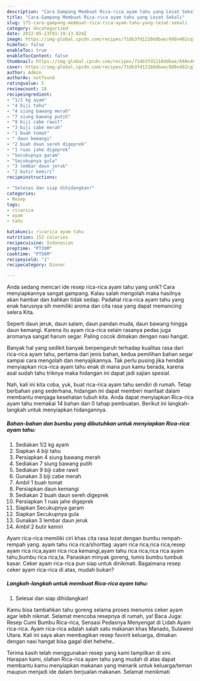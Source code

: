 ```yaml
---
description: "Cara Gampang Membuat Rica-rica ayam tahu yang Lezat Sekali"
title: "Cara Gampang Membuat Rica-rica ayam tahu yang Lezat Sekali"
slug: 175-cara-gampang-membuat-rica-rica-ayam-tahu-yang-lezat-sekali
category: Uncategorized
date: 2022-05-23T01:19:13.824Z
image: https://img-global.cpcdn.com/recipes/71db3fd1210ddbae/680x482cq70/rica-rica-ayam-tahu-foto-resep-utama.jpg
hideToc: false
enableToc: true
enableTocContent: false
thumbnail: https://img-global.cpcdn.com/recipes/71db3fd1210ddbae/680x482cq70/rica-rica-ayam-tahu-foto-resep-utama.jpg
cover: https://img-global.cpcdn.com/recipes/71db3fd1210ddbae/680x482cq70/rica-rica-ayam-tahu-foto-resep-utama.jpg
author: Admin
authorAv: notfound
ratingvalue: 5
reviewcount: 18
recipeingredient:
- "1/2 kg ayam"
- "4 biji tahu"
- "4 siung bawang merah"
- "7 siung bawang putih"
- "9 biji cabe rawit"
- "3 biji cabe merah"
- "1 buah tomat"
- " daun kemangi"
- "2 buah daun sereh digeprek"
- "1 ruas jahe digeprek"
- "Secukupnya garam"
- "Secukupnya gula"
- "3 lembar daun jeruk"
- "2 butir kemiri"
recipeinstructions:

- "Selesai dan siap dihidangkan!"
categories:
- Resep
tags:
- ricarica
- ayam
- tahu

katakunci: ricarica ayam tahu 
nutrition: 152 calories
recipecuisine: Indonesian
preptime: "PT39M"
cooktime: "PT56M"
recipeyield: "1"
recipecategory: Dinner

---
```





Anda sedang mencari ide resep rica-rica ayam tahu yang unik? Cara menyiapkannya sangat gampang. Kalau salah mengolah maka hasilnya akan hambar dan bahkan tidak sedap. Padahal rica-rica ayam tahu yang enak harusnya sih memiliki aroma dan cita rasa yang dapat memancing selera Kita.





Seperti daun jeruk, daun salam, daun pandan muda, daun bawang hingga daun kemangi. Karena itu ayam rica-rica selain rasanya pedas juga aromanya sangat harum segar. Paling cocok dimakan dengan nasi hangat.

Banyak hal yang sedikit banyak berpengaruh terhadap kualitas rasa dari rica-rica ayam tahu, pertama dari jenis bahan, kedua pemilihan bahan segar sampai cara mengolah dan menyajikannya. Tak perlu pusing jika hendak menyiapkan rica-rica ayam tahu enak di mana pun kamu berada, karena asal sudah tahu triknya maka hidangan ini dapat jadi sajian spesial.






Nah, kali ini kita coba, yuk, buat rica-rica ayam tahu sendiri di rumah. Tetap berbahan yang sederhana, hidangan ini dapat memberi manfaat dalam membantu menjaga kesehatan tubuh kita. Anda dapat menyiapkan Rica-rica ayam tahu memakai 14 bahan dan 0 tahap pembuatan. Berikut ini langkah-langkah untuk menyiapkan hidangannya.

<!--inarticleads1-->

##### Bahan-bahan dan bumbu yang dibutuhkan untuk menyiapkan Rica-rica ayam tahu:

1. Sediakan 1/2 kg ayam
1. Siapkan 4 biji tahu
1. Persiapkan 4 siung bawang merah
1. Sediakan 7 siung bawang putih
1. Sediakan 9 biji cabe rawit
1. Gunakan 3 biji cabe merah
1. Ambil 1 buah tomat
1. Persiapkan  daun kemangi
1. Sediakan 2 buah daun sereh digeprek
1. Persiapkan 1 ruas jahe digeprek
1. Siapkan Secukupnya garam
1. Siapkan Secukupnya gula
1. Gunakan 3 lembar daun jeruk
1. Ambil 2 butir kemiri


Ayam rica-rica memiliki ciri khas cita rasa lezat dengan bumbu rempah-rempah yang. ayam tahu rica rica/shorttag :ayam rica rica,rica rica,resep ayam rica rica,ayam rica rica kemangi,ayam tahu rica rica,rica rica ayam tahu,bumbu rica rica,ta. Panaskan minyak goreng, tumis bumbu tumbuk kasar. Ceker ayam rica-rica pun siap untuk dinikmati. Bagaimana resep ceker ayam rica-rica di atas, mudah bukan? 

<!--inarticleads2-->

##### Langkah-langkah untuk membuat Rica-rica ayam tahu:


1. Selesai dan siap dihidangkan!

Kamu bisa tambahkan tahu goreng selama proses menumis ceker ayam agar lebih nikmat. Selamat mencoba resepnya di rumah, ya! Baca Juga: Resep Cumi Bumbu Rica-rica, Sensasi Pedasnya Menyengat di Lidah Ayam rica-rica. Ayam rica-rica adalah salah satu makanan khas Manado, Sulawesi Utara. Kali ini saya akan membagikan resep favorit keluarga, dimakan dengan nasi hangat bisa gagal diet hehehe.. 

Terima kasih telah menggunakan resep yang kami tampilkan di sini. Harapan kami, olahan Rica-rica ayam tahu yang mudah di atas dapat membantu kamu menyiapkan makanan yang menarik untuk keluarga/teman maupun menjadi ide dalam berjualan makanan. Selamat menikmati
